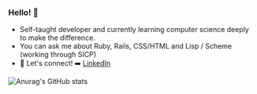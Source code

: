 ### Hello! 👋

- Self-taught developer and currently learning computer science deeply to make the difference.
- You can ask me about Ruby, Rails, CSS/HTML and Lisp / Scheme (working through SICP)
- :link: Let's connect! :arrow_right: 
[LinkedIn](https://www.linkedin.com/in/gabrielgmathias/)

![Anurag's GitHub stats](https://github-readme-stats.vercel.app/api?username=gablemathias&show_icons=true&theme=dark)
